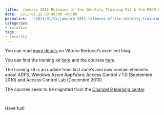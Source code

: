 ```yaml
---
title:  January 2011 Releases of the Identity Training Kit & the MSDN Online Identity Training Course
date:  2011-01-25 00:48:00 +00:00
permalink:  "/2011/01/24/january-2011-releases-of-the-identity-training-kit-the-msdn-online-identity-training-course/"
categories:
- Solution
tags:
- Security
---
```

<p>You can read <a href="http://blogs.msdn.com/b/vbertocci/archive/2011/01/24/january-2011-releases-of-the-identity-training-kit-amp-the-msdn-online-identity-training-course.aspx">more details</a> on Vittorio Bertocci’s excellent blog.</p>  <p>You can find the training kit <a href="http://www.microsoft.com/downloads/en/details.aspx?displaylang=en&amp;FamilyID=c3e315fa-94e2-4028-99cb-904369f177c0">here</a> and the courses <a href="http://msdn.microsoft.com/en-us/IdentityTrainingCourse">here</a>.</p>  <p>The training kit is an update from last June’s and now contain elements about ADFS, Windows Azure AppFabric Access Control v 1.0 (Septembre 2010) and Access Control Lab (Decembre 2010).</p>  <p>The courses seem to be migrated from the <a href="http://channel9.msdn.com/learn/">Channel 9 learning center</a>.</p>  <p>&#160;</p>  <p>Have fun!</p>